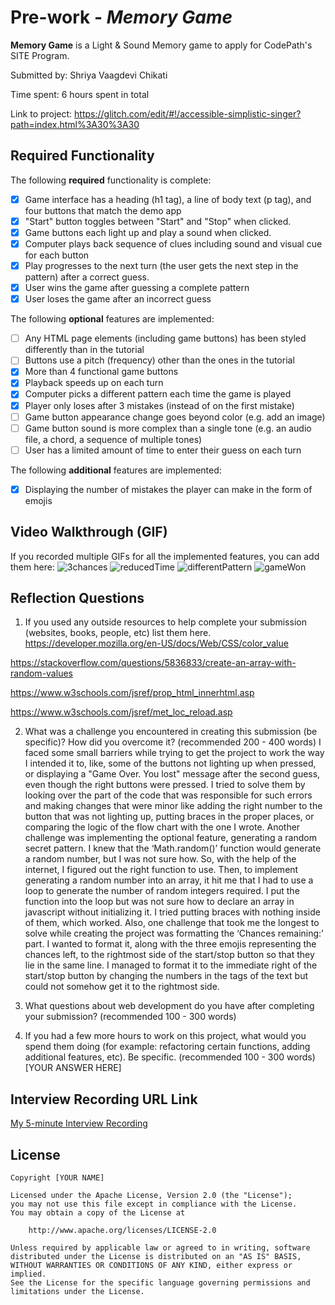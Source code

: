 # Pre-work - *Memory Game*

**Memory Game** is a Light & Sound Memory game to apply for CodePath's SITE Program. 

Submitted by: Shriya Vaagdevi Chikati

Time spent: 6 hours spent in total

Link to project: https://glitch.com/edit/#!/accessible-simplistic-singer?path=index.html%3A30%3A30

## Required Functionality

The following **required** functionality is complete:

* [x] Game interface has a heading (h1 tag), a line of body text (p tag), and four buttons that match the demo app
* [x] "Start" button toggles between "Start" and "Stop" when clicked. 
* [x] Game buttons each light up and play a sound when clicked. 
* [x] Computer plays back sequence of clues including sound and visual cue for each button
* [x] Play progresses to the next turn (the user gets the next step in the pattern) after a correct guess. 
* [x] User wins the game after guessing a complete pattern
* [x] User loses the game after an incorrect guess

The following **optional** features are implemented:

* [ ] Any HTML page elements (including game buttons) has been styled differently than in the tutorial
* [ ] Buttons use a pitch (frequency) other than the ones in the tutorial
* [x] More than 4 functional game buttons
* [x] Playback speeds up on each turn
* [x] Computer picks a different pattern each time the game is played
* [x] Player only loses after 3 mistakes (instead of on the first mistake)
* [ ] Game button appearance change goes beyond color (e.g. add an image)
* [ ] Game button sound is more complex than a single tone (e.g. an audio file, a chord, a sequence of multiple tones)
* [ ] User has a limited amount of time to enter their guess on each turn

The following **additional** features are implemented:

- [x] Displaying the number of mistakes the player can make in the form of emojis

## Video Walkthrough (GIF)

If you recorded multiple GIFs for all the implemented features, you can add them here:
![3chances](https://user-images.githubusercontent.com/95562069/161200488-fb8b236e-8952-46b8-a087-032304746d3e.gif)
![reducedTime](https://user-images.githubusercontent.com/95562069/161200713-2d3f9d5a-7b9e-4301-8245-7d683e97fd1c.gif)
![differentPattern](https://user-images.githubusercontent.com/95562069/161202194-cfae3706-1566-43b9-8ae0-1c7a8bdfa410.gif)
![gameWon](https://user-images.githubusercontent.com/95562069/161203715-f712a256-7192-4250-ae05-a7ab05e6b6ea.gif)


## Reflection Questions
1. If you used any outside resources to help complete your submission (websites, books, people, etc) list them here. 
https://developer.mozilla.org/en-US/docs/Web/CSS/color_value

https://stackoverflow.com/questions/5836833/create-an-array-with-random-values

https://www.w3schools.com/jsref/prop_html_innerhtml.asp

https://www.w3schools.com/jsref/met_loc_reload.asp


2. What was a challenge you encountered in creating this submission (be specific)? How did you overcome it? (recommended 200 - 400 words) 
I faced some small barriers while trying to get the project to work the way I intended it to, like, some of the buttons not lighting up when pressed, or displaying a "Game Over. You lost" message after the second guess, even though the right buttons were pressed. I tried to solve them by looking over the part of the code that was responsible for such errors and making changes that were minor like adding the right number to the button that was not lighting up, putting braces in the proper places, or comparing the logic of the flow chart with the one I wrote. Another challenge was implementing the optional feature, generating a random secret pattern. I knew that the ‘Math.random()’ function would generate a random number, but I was not sure how. So, with the help of the internet, I figured out the right function to use. Then, to implement generating a random number into an array, it hit me that I had to use a loop to generate the number of random integers required. I put the function into the loop but was not sure how to declare an array in javascript without initializing it. I tried putting braces with nothing inside of them, which worked. Also, one challenge that took me the longest to solve while creating the project was formatting the ‘Chances remaining:’ part. I wanted to format it, along with the three emojis representing the chances left, to the rightmost side of the start/stop button so that they lie in the same line. I managed to format it to the immediate right of the start/stop button by changing the numbers in the tags of the text but could not somehow get it to the rightmost side.


3. What questions about web development do you have after completing your submission? (recommended 100 - 300 words) 
 

4. If you had a few more hours to work on this project, what would you spend them doing (for example: refactoring certain functions, adding additional features, etc). Be specific. (recommended 100 - 300 words) 
[YOUR ANSWER HERE]



## Interview Recording URL Link

[My 5-minute Interview Recording](your-link-here)


## License

    Copyright [YOUR NAME]

    Licensed under the Apache License, Version 2.0 (the "License");
    you may not use this file except in compliance with the License.
    You may obtain a copy of the License at

        http://www.apache.org/licenses/LICENSE-2.0

    Unless required by applicable law or agreed to in writing, software
    distributed under the License is distributed on an "AS IS" BASIS,
    WITHOUT WARRANTIES OR CONDITIONS OF ANY KIND, either express or implied.
    See the License for the specific language governing permissions and
    limitations under the License.
